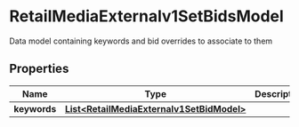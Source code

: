 

# RetailMediaExternalv1SetBidsModel

Data model containing keywords and bid overrides to associate to them

## Properties

| Name | Type | Description | Notes |
|------------ | ------------- | ------------- | -------------|
|**keywords** | [**List&lt;RetailMediaExternalv1SetBidModel&gt;**](RetailMediaExternalv1SetBidModel.md) |  |  [optional] |



